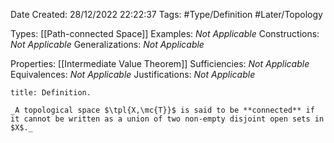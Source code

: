 <div class="topSpace"></div>

Date Created: 28/12/2022 22:22:37
Tags: #Type/Definition #Later/Topology

Types: [[Path-connected Space]]
Examples: _Not Applicable_
Constructions: _Not Applicable_
Generalizations: _Not Applicable_

Properties: [[Intermediate Value Theorem]]
Sufficiencies: _Not Applicable_
Equivalences: _Not Applicable_
Justifications: _Not Applicable_

``` ad-Definition
title: Definition.

_A topological space $\tpl{X,\mc{T}}$ is said to be **connected** if it cannot be written as a union of two non-empty disjoint open sets in $X$._

```
